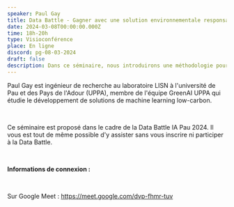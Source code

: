 ```yaml
---
speaker: Paul Gay
title: Data Battle - Gagner avec une solution environnementale responsable
date: 2024-03-08T00:00:00.000Z
time: 18h-20h
type: Visioconférence
place: En ligne
discord: pg-08-03-2024
draft: false
description: Dans ce séminaire, nous introduirons une méthodologie pour évaluer et améliorer l'impact environnemental d'un projet informatique. Nous verrons les principes généraux, à savoir les principaux critères telles que le bilan énergétique, carbone, l'empreinte en eau, la dépletion de ressources abiotiques, ainsi que les outils et méthodologies d'analyse en Cycle de vie pour quantifier ces critères, et pourquoi les efforts de diminution sont limitées par les effets rebonds.
---
```


Paul Gay est ingénieur de recherche au laboratoire LISN à l'université de Pau et des Pays de l'Adour (UPPA), membre de l'équipe GreenAI UPPA qui étudie le développement de solutions de machine learning low-carbon.

<br>

Ce séminaire est proposé dans le cadre de la Data Battle IA Pau 2024. Il vous est tout de même possible d'y assister sans vous inscrire ni participer à la Data Battle.

<br>

**Informations de connexion :**

<br>

Sur Google Meet : <a href="https://meet.google.com/dvp-fhmr-tuv" class="link">https://meet.google.com/dvp-fhmr-tuv</a>
